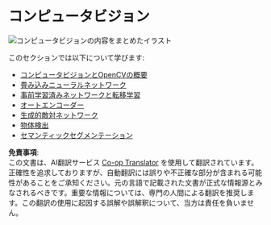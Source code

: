 <!--
CO_OP_TRANSLATOR_METADATA:
{
  "original_hash": "58a52f000089c1d8906a4daa4ab1169b",
  "translation_date": "2025-08-24T21:07:51+00:00",
  "source_file": "lessons/4-ComputerVision/README.md",
  "language_code": "ja"
}
-->
# コンピュータビジョン

![コンピュータビジョンの内容をまとめたイラスト](../../../../translated_images/ai-computervision.6506ebebac3fbf76cdb78989d7d3dfea87e88285c0feaade53aa7804a22b248f.ja.png)

このセクションでは以下について学びます:

* [コンピュータビジョンとOpenCVの概要](06-IntroCV/README.md)
* [畳み込みニューラルネットワーク](07-ConvNets/README.md)
* [事前学習済みネットワークと転移学習](08-TransferLearning/README.md) 
* [オートエンコーダー](09-Autoencoders/README.md)
* [生成的敵対ネットワーク](10-GANs/README.md)
* [物体検出](11-ObjectDetection/README.md)
* [セマンティックセグメンテーション](12-Segmentation/README.md)

**免責事項**:  
この文書は、AI翻訳サービス [Co-op Translator](https://github.com/Azure/co-op-translator) を使用して翻訳されています。正確性を追求しておりますが、自動翻訳には誤りや不正確な部分が含まれる可能性があることをご承知ください。元の言語で記載された文書が正式な情報源とみなされるべきです。重要な情報については、専門の人間による翻訳を推奨します。この翻訳の使用に起因する誤解や誤解釈について、当方は責任を負いません。